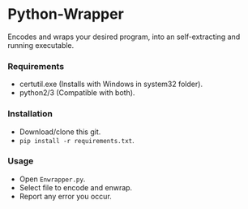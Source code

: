 # Python-Wrapper
Encodes and wraps your desired program, into an self-extracting and running executable.

### Requirements
- certutil.exe (Installs with Windows in system32 folder).
- python2/3 (Compatible with both).

### Installation
- Download/clone this git.
- `pip install -r requirements.txt`.

### Usage
- Open `Enwrapper.py`.
- Select file to encode and enwrap.
- Report any error you occur.
